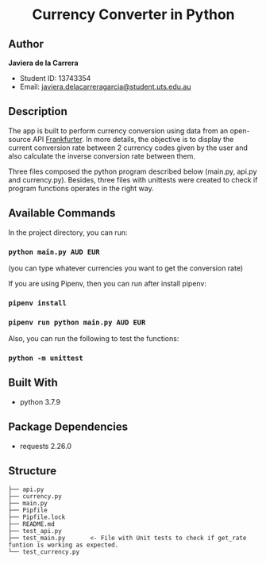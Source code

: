 <h1 align="center">Currency Converter in Python</h1>

## Author

**Javiera de la Carrera**

- Student ID: 13743354
- Email: javiera.delacarreragarcia@student.uts.edu.au

## Description
The app is built to perform currency conversion using data from an open-source API [Frankfurter](https://www.frankfurter.app/). In more details, the objective is to display the current conversion rate between 2 currency codes given by the user and also calculate the inverse conversion rate between them.

Three files composed the python program described below (main.py, api.py and currency.py). 
Besides, three files with unittests were created to check if program functions operates in the right way.

## Available Commands

In the project directory, you can run:

### `python main.py AUD EUR`

(you can type whatever currencies you want to get the conversion rate)

If you are using Pipenv, then you can run after install pipenv:

### `pipenv install`
### `pipenv run python main.py AUD EUR`

Also, you can run the following to test the functions:

### `python -m unittest`

## Built With

- python 3.7.9

## Package Dependencies

- requests 2.26.0

## Structure

    ├── api.py             
    ├── currency.py        
    ├── main.py            
    ├── Pipfile            
    ├── Pipfile.lock       
    ├── README.md          
    ├── test_api.py        
    ├── test_main.py       <- File with Unit tests to check if get_rate funtion is working as expected.
    └── test_currency.py   